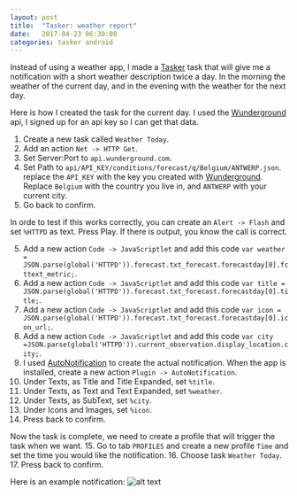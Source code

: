 ```yaml
---
layout: post
title:  "Tasker: weather report"
date:   2017-04-23 06:30:00
categories: tasker android
---
```


Instead of using a weather app, I made a [Tasker] task that will give me a notification with a short weather description twice a day. In the morning the weather of the current day, and in the evening with the weather for the next day.

Here is how I created the task for the current day.
I used the [Wunderground] api, I signed up for an api key so I can get that data.
1. Create a new task called `Weather Today`.
2. Add an action `Net -> HTTP Get`.
3. Set Server:Port to `api.wunderground.com`.
3. Set Path to `api/API_KEY/conditions/forecast/q/Belgium/ANTWERP.json`. replace the `API_KEY` with the key you created with [Wunderground]. Replace `Belgium` with the country you live in, and `ANTWERP` with your current city.
4. Go back to confirm.

In orde to test if this works correctly, you can create an `Alert -> Flash` and set `%HTTPD` as text. Press Play. If there is output, you know the call is correct.

5. Add a new action `Code -> JavaScriptlet` and add this code `var weather = JSON.parse(global('HTTPD')).forecast.txt_forecast.forecastday[0].fcttext_metric;`.
6. Add a new action `Code -> JavaScriptlet` and add this code `var title = JSON.parse(global('HTTPD')).forecast.txt_forecast.forecastday[0].title;`.
7. Add a new action `Code -> JavaScriptlet` and add this code `var icon = JSON.parse(global('HTTPD')).forecast.txt_forecast.forecastday[0].icon_url;`.
8. Add a new action `Code -> JavaScriptlet` and add this code `var city =JSON.parse(global('HTTPD')).current_observation.display_location.city;`.
9. I used [AutoNotification] to create the actual notification. When the app is installed, create a new action `Plugin -> AutoNotification`.
10. Under Texts, as Title and Title Expanded, set `%title`.
11. Under Texts, as Text and Text Expanded, set `%weather`.
12. Under Texts, as SubText, set `%city`.
13. Under Icons and Images, set `%icon`.
14. Press back to confirm.

Now the task is complete, we need to create a profile that will trigger the task when we want.
15. Go to tab `PROFILES` and create a new profile `Time` and set the time you would like the notification.
16. Choose task `Weather Today`.
17. Press back to confirm.

Here is an example notification:
![alt text][Example]

[Tasker]: https://play.google.com/store/apps/details?id=net.dinglisch.android.taskerm
[Wunderground]: http://api.wunderground.com
[AutoNotification]: https://play.google.com/store/apps/details?id=com.joaomgcd.autonotification
[Example]: https://raw.github.com/JokevO/JokevO.github.io/master/assets/images/weatherscreen.png "Example"